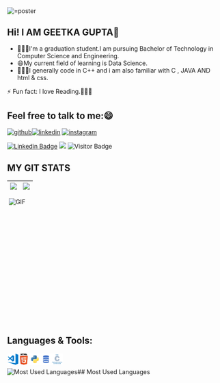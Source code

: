 <img align="center" alt="=poster" src="glow.jpg" width="900" height="140" />

## Hi! I AM GEETKA GUPTA👋

- 👨🏻‍🎓I'm a graduation student.I am pursuing Bachelor of Technology in Computer Science and Engineering.  
- 😄My current field of learning is Data Science.  
- 👨🏻‍💻I generally code in C++ and i am also familiar with C , JAVA AND html & css.

 ⚡ Fun fact: I love Reading.🤭🎶🎶
 
 ## Feel free to talk to me:😄
 [<img src='https://cdn.jsdelivr.net/npm/simple-icons@3.0.1/icons/github.svg' alt='github' height='40'>](https://github.com/Gupta-Geetika/)[<img src='https://cdn.jsdelivr.net/npm/simple-icons@3.0.1/icons/linkedin.svg' alt='linkedin' height='40'>](https://www.linkedin.com/in/https://www.linkedin.com/in/Gupta-Geetika/)  [<img src='https://cdn.jsdelivr.net/npm/simple-icons@3.0.1/icons/instagram.svg' alt='instagram' height='40'>](https://www.instagram.com/Gupta-Geetika/)

 
[![Linkedin Badge](https://img.shields.io/badge/-geetika-blue?style=plastic-square&logo=Linkedin&logoColor=white&link=https://www.linkedin.com/in/geetika-gupta-81902b206/)](https://www.linkedin.com/in/geetika-gupta-81902b206/)
<a href="https://Gupta-Geetika.github.io/myresume/"><img src="C:\Users\VINOD\Downloads\Maayavi  Professional Resume (4).svg"/></a>
![Visitor Badge](https://visitor-badge.laobi.icu/badge?page_id=Gupta-Geetika)
 
 
## MY GIT STATS
<img src="https://github-readme-stats.vercel.app/api?username=Gupta-Geetika&&show_icons=true&count_private=true&theme=radical"/>|<img src="https://github-readme-streak-stats.herokuapp.com/?user=Gupta-Geetika&theme=radical"/>
|---|---|

<img align="right" alt="GIF" src="ef16e4e68b0d3cb81e6bb8a8c3258d7e.gif" width="500" height="320" />
 

## Languages & Tools:

<img align="left" alt="Visual Studio Code" width="26px" src="https://raw.githubusercontent.com/github/explore/80688e429a7d4ef2fca1e82350fe8e3517d3494d/topics/visual-studio-code/visual-studio-code.png" />
<img align="left" alt="HTML5" width="26px" src="https://raw.githubusercontent.com/github/explore/80688e429a7d4ef2fca1e82350fe8e3517d3494d/topics/html/html.png" />
<img align="left" alt="python" width="26px" src="https://raw.githubusercontent.com/github/explore/80688e429a7d4ef2fca1e82350fe8e3517d3494d/topics/python/python.png" />
<img align="left" alt="SQL" width="26px" src="https://raw.githubusercontent.com/github/explore/80688e429a7d4ef2fca1e82350fe8e3517d3494d/topics/sql/sql.png" />
<img align="left" alt="C" width="26px" src="https://raw.githubusercontent.com/github/explore/80688e429a7d4ef2fca1e82350fe8e3517d3494d/topics/c/c.png" />

<br>
<br>
 ## Most Used Languages
  <img align = "left" alt="Most Used Languages" src= "https://github-readme-stats.vercel.app/api/top-langs/?username=Gupta-Geetika" />
</details>























<!---
- 👋 Hi, I’m @Gupta-Geetika
- 👀 I’m interested in ...
- 🌱 I’m currently learning ...
- 💞️ I’m looking to collaborate on ...
- 📫 How to reach me ...
--->
<!---
Gupta-Geetika/Gupta-Geetika is a ✨ special ✨ repository because its `README.md` (this file) appears on your GitHub profile.
You can click the Preview link to take a look at your changes.
--->
